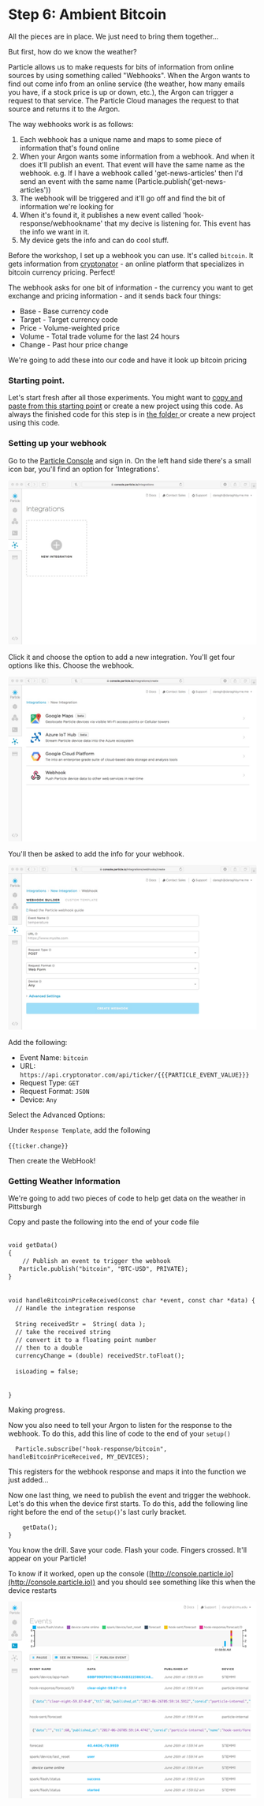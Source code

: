 # Step 6: Ambient Bitcoin

All the pieces are in place. We just need to bring them together...

But first, how do we know the weather? 

Particle allows us to make requests for bits of information from online sources by using something called "Webhooks". When the Argon wants to find out come info from an online service (the weather, how many emails you have, if a stock price is up or down, etc.), the Argon can trigger a request to that service. The Particle Cloud manages the request to that source and returns it to the Argon.

The way webhooks work is as follows:

1. Each webhook has a unique name and maps to some piece of information that's found online
1. When your Argon wants some information from a webhook. And when it does it'll publish an event. That event will have the same name as the webhook. e.g. If I have a webhook called 'get-news-articles' then I'd send an event with the same name (Particle.publish('get-news-articles'))
2. The webhook will be triggered and it'll go off and find the bit of information we're looking for
3. When it's found it, it publishes a new event called 'hook-response/webhookname' that my decive is listening for. This event has the info we want in it.
4. My device gets the info and can do cool stuff. 

Before the workshop, I set up a webhook you can use. It's called `bitcoin`. It gets information from [cryptonator](https://www.cryptonator.com/api) - an online platform that specializes in bitcoin currency pricing. Perfect! 

The webhook asks for one bit of information - the currency you want to get exchange and pricing information - and it sends back four things:

- Base - Base currency code
- Target - Target currency code
- Price - Volume-weighted price
- Volume - Total trade volume for the last 24 hours
- Change - Past hour price change

We're going to add these into our code and have it look up bitcoin pricing

### Starting point.

Let's start fresh after all those experiments. You might want to [copy and paste from this starting point](code-at-start/LED.ino) or create a new project using this code. As always the finished code for this step is in [the folder ](code-by-end/LED.ino) or create a new project using this code.


### Setting up your webhook

Go to the [Particle Console](https://console.particle.io/devices) and sign in. On the left hand side there's a small icon bar, you'll find an option for 'Integrations'. 

![Add a new integration](webhook-step1.jpeg)

Click it and choose the option to add a new integration. You'll get four options like this. Choose the webhook.

![Integration Options](webhook-step2.jpeg)

You'll then be asked to add the info for your webhook. 

![WebHook Info](webhook-step3.jpeg)

Add the following: 

- Event Name: `bitcoin`
- URL: `https://api.cryptonator.com/api/ticker/{{{PARTICLE_EVENT_VALUE}}}`
- Request Type: `GET`
- Request Format: `JSON`
- Device: `Any`

Select the Advanced Options:

Under `Response Template`, add the following

`{{ticker.change}}`

Then create the WebHook! 

### Getting Weather Information

We're going to add two pieces of code to help get data on the weather in Pittsburgh

Copy and paste the following into the end of your code file

`````

void getData()
{
	// Publish an event to trigger the webhook
   Particle.publish("bitcoin", "BTC-USD", PRIVATE);
}


void handleBitcoinPriceReceived(const char *event, const char *data) {
  // Handle the integration response

  String receivedStr =  String( data );
  // take the received string
  // convert it to a floating point number
  // then to a double
  currencyChange = (double) receivedStr.toFloat();

  isLoading = false;


}

`````

Making progress.

Now you also need to tell your Argon to listen for the response to the webhook. To do this, add this line of code to the end of your `setup()`

`````
  Particle.subscribe("hook-response/bitcoin", handleBitcoinPriceReceived, MY_DEVICES);

`````
This registers for the webhook response and maps it into the function we just added...

Now one last thing, we need to publish the event and trigger the webhook. Let's do this when the device first starts. To do this, add the following line right before the end of the `setup()`'s last curly bracket. 

````
	getData();
}
````

You know the drill. Save your code. Flash your code. Fingers crossed. It'll appear on your Particle!

To know if it worked, open up the console ([http://console.particle.io](http://console.particle.io)) and you should see something like this when the device restarts

![Events Console](console.png)



